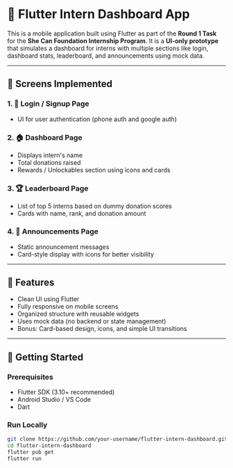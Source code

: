# 🌟 Flutter Intern Dashboard App

This is a mobile application built using Flutter as part of the **Round 1 Task** for the **She Can Foundation Internship Program**. It is a **UI-only prototype** that simulates a dashboard for interns with multiple sections like login, dashboard stats, leaderboard, and announcements using mock data.

---

## 📱 Screens Implemented

### 1. 🔐 Login / Signup Page
- UI for user authentication (phone auth and google auth)

### 2. 🏠 Dashboard Page
- Displays intern's name
- Total donations raised
- Rewards / Unlockables section using icons and cards

### 3. 🏆 Leaderboard Page
- List of top 5 interns based on dummy donation scores
- Cards with name, rank, and donation amount

### 4. 📢 Announcements Page
- Static announcement messages
- Card-style display with icons for better visibility

---

## 🎯 Features

- Clean UI using Flutter
- Fully responsive on mobile screens
- Organized structure with reusable widgets
- Uses mock data (no backend or state management)
- Bonus: Card-based design, icons, and simple UI transitions

---

## 🚀 Getting Started

### Prerequisites
- Flutter SDK (3.10+ recommended)
- Android Studio / VS Code
- Dart

### Run Locally

```bash
git clone https://github.com/your-username/flutter-intern-dashboard.git
cd flutter-intern-dashboard
flutter pub get
flutter run

